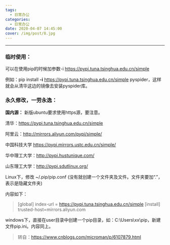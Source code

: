 ```yaml
---
tags:
  - 日常办公
categories:
  - 日常办公
date: 2020-04-07 14:45:00
cover: /img/post/8.jpg
---
```


---
### 临时使用：
可以在使用pip的时候加参数-i https://pypi.tuna.tsinghua.edu.cn/simple

例如：pip install **-i** https://pypi.tuna.tsinghua.edu.cn/simple pyspider，这样就会从清华这边的镜像去安装pyspider库。
### 永久修改，一劳永逸：
**国内源：**
新版ubuntu要求使用https源，要注意。

清华：https://pypi.tuna.tsinghua.edu.cn/simple

阿里云：http://mirrors.aliyun.com/pypi/simple/

中国科技大学 https://pypi.mirrors.ustc.edu.cn/simple/

华中理工大学：http://pypi.hustunique.com/

山东理工大学：http://pypi.sdutlinux.org/

Linux下，修改 ~/.pip/pip.conf (没有就创建一个文件夹及文件。文件夹要加“.”，表示是隐藏文件夹)

内容如下：
>[global]
index-url = https://pypi.tuna.tsinghua.edu.cn/simple
[install]
trusted-host=mirrors.aliyun.com

windows下，直接在user目录中创建一个pip目录，如：C:\Users\xx\pip，新建文件pip.ini。内容同上。

>转自：https://www.cnblogs.com/microman/p/6107879.html
